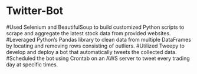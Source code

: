 # Twitter-Bot

#Used Selenium and BeautifulSoup to build customized Python scripts to scrape and aggregate the latest stock data from provided websites.
#Leveraged Python’s Pandas library to clean data from multiple DataFrames by locating and removing rows consisting of outliers.
#Utilized Tweepy to develop and deploy a bot that automatically tweets the collected data.
#Scheduled the bot using Crontab on an AWS server to tweet every trading day at specific times.
